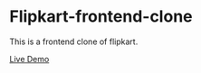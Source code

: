 # Flipkart-frontend-clone

This is a frontend clone of flipkart.

[Live Demo](https://rock-paper-scissor-game-thatsdivyansh.netlify.app/)

